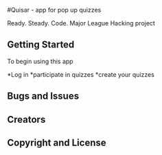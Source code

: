 #Quisar - app for pop up quizzes

Ready. Steady. Code.
Major League Hacking project

## Getting Started

To begin using this app

*Log in
*participate in quizzes
*create your quizzes

## Bugs and Issues



## Creators



## Copyright and License